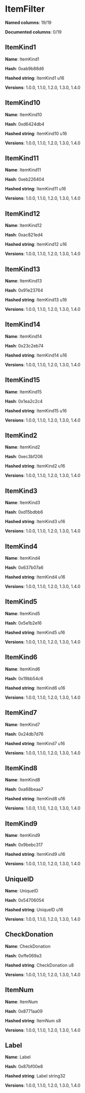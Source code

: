 # ItemFilter
**Named columns**: 19/19

**Documented columns**: 0/19

## ItemKind1

**Name**: ItemKind1

**Hash**: 0xab9b88d6

**Hashed string**: ItemKind1 u16

**Versions**: 1.0.0, 1.1.0, 1.2.0, 1.3.0, 1.4.0

## ItemKind10

**Name**: ItemKind10

**Hash**: 0xd6424db4

**Hashed string**: ItemKind10 u16

**Versions**: 1.0.0, 1.1.0, 1.2.0, 1.3.0, 1.4.0

## ItemKind11

**Name**: ItemKind11

**Hash**: 0xeb226404

**Hashed string**: ItemKind11 u16

**Versions**: 1.0.0, 1.1.0, 1.2.0, 1.3.0, 1.4.0

## ItemKind12

**Name**: ItemKind12

**Hash**: 0xac821ed4

**Hashed string**: ItemKind12 u16

**Versions**: 1.0.0, 1.1.0, 1.2.0, 1.3.0, 1.4.0

## ItemKind13

**Name**: ItemKind13

**Hash**: 0x91e23764

**Hashed string**: ItemKind13 u16

**Versions**: 1.0.0, 1.1.0, 1.2.0, 1.3.0, 1.4.0

## ItemKind14

**Name**: ItemKind14

**Hash**: 0x23c2eb74

**Hashed string**: ItemKind14 u16

**Versions**: 1.0.0, 1.1.0, 1.2.0, 1.3.0, 1.4.0

## ItemKind15

**Name**: ItemKind15

**Hash**: 0x1ea2c2c4

**Hashed string**: ItemKind15 u16

**Versions**: 1.0.0, 1.1.0, 1.2.0, 1.3.0, 1.4.0

## ItemKind2

**Name**: ItemKind2

**Hash**: 0xec3bf206

**Hashed string**: ItemKind2 u16

**Versions**: 1.0.0, 1.1.0, 1.2.0, 1.3.0, 1.4.0

## ItemKind3

**Name**: ItemKind3

**Hash**: 0xd15bdbb6

**Hashed string**: ItemKind3 u16

**Versions**: 1.0.0, 1.1.0, 1.2.0, 1.3.0, 1.4.0

## ItemKind4

**Name**: ItemKind4

**Hash**: 0x637b07a6

**Hashed string**: ItemKind4 u16

**Versions**: 1.0.0, 1.1.0, 1.2.0, 1.3.0, 1.4.0

## ItemKind5

**Name**: ItemKind5

**Hash**: 0x5e1b2e16

**Hashed string**: ItemKind5 u16

**Versions**: 1.0.0, 1.1.0, 1.2.0, 1.3.0, 1.4.0

## ItemKind6

**Name**: ItemKind6

**Hash**: 0x19bb54c6

**Hashed string**: ItemKind6 u16

**Versions**: 1.0.0, 1.1.0, 1.2.0, 1.3.0, 1.4.0

## ItemKind7

**Name**: ItemKind7

**Hash**: 0x24db7d76

**Hashed string**: ItemKind7 u16

**Versions**: 1.0.0, 1.1.0, 1.2.0, 1.3.0, 1.4.0

## ItemKind8

**Name**: ItemKind8

**Hash**: 0xa68beaa7

**Hashed string**: ItemKind8 u16

**Versions**: 1.0.0, 1.1.0, 1.2.0, 1.3.0, 1.4.0

## ItemKind9

**Name**: ItemKind9

**Hash**: 0x9bebc317

**Hashed string**: ItemKind9 u16

**Versions**: 1.0.0, 1.1.0, 1.2.0, 1.3.0, 1.4.0

## UniqueID

**Name**: UniqueID

**Hash**: 0x54706054

**Hashed string**: UniqueID u16

**Versions**: 1.0.0, 1.1.0, 1.2.0, 1.3.0, 1.4.0

## CheckDonation

**Name**: CheckDonation

**Hash**: 0xffe069a3

**Hashed string**: CheckDonation u8

**Versions**: 1.0.0, 1.1.0, 1.2.0, 1.3.0, 1.4.0

## ItemNum

**Name**: ItemNum

**Hash**: 0x8771aa09

**Hashed string**: ItemNum s8

**Versions**: 1.0.0, 1.1.0, 1.2.0, 1.3.0, 1.4.0

## Label

**Name**: Label

**Hash**: 0x87bf00e8

**Hashed string**: Label string32

**Versions**: 1.0.0, 1.1.0, 1.2.0, 1.3.0, 1.4.0

